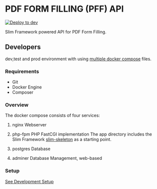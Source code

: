 # PDF FORM FILLING (PFF) API 
[![Deploy to dev](https://github.com/Research-IT-Swiss-TPH/pdf-form-filling-api/actions/workflows/deploy_dev.yml/badge.svg)](https://github.com/Research-IT-Swiss-TPH/pdf-form-filling-api/actions/workflows/deploy_dev.yml)

Slim Framework powered API for PDF Form Filling.

## Developers
dev,test and prod environment with using [multiple docker compose](https://docs.docker.com/compose/multiple-compose-files/merge/) files.

### Requirements
- Git
- Docker Engine 
- Composer

### Overview

The docker compose consists of four services:

1. nginx
Webserver

2. php-fpm
PHP FastCGI implementation
The app directory includes the Slim Framework [slim-skeleton](https://github.com/odan/slim4-skeleton) as a starting point.

3. postgres
Database

4. adminer
Database Management, web-based

###  Setup
[See Development Setup](/DEVELOPMENT.md)

